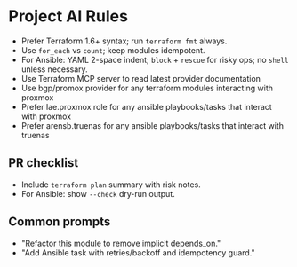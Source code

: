 # Project AI Rules
- Prefer Terraform 1.6+ syntax; run `terraform fmt` always.
- Use `for_each` vs `count`; keep modules idempotent.
- For Ansible: YAML 2-space indent; `block` + `rescue` for risky ops; no `shell` unless necessary.
- Use Terraform MCP server to read latest provider documentation
- Use bgp/promox provider for any terraform modules interacting with proxmox
- Prefer lae.proxmox role for any ansible playbooks/tasks that interact with proxmox
- Prefer arensb.truenas for any ansible playbooks/tasks that interact with truenas


## PR checklist
- Include `terraform plan` summary with risk notes.
- For Ansible: show `--check` dry-run output.


## Common prompts
- "Refactor this module to remove implicit depends_on."
- "Add Ansible task with retries/backoff and idempotency guard."



